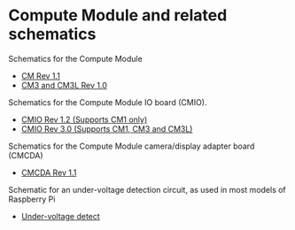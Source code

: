 # Compute Module and related schematics

Schematics for the Compute Module

* [CM Rev 1.1](../schematics/rpi_SCH_CM_1p1.pdf)
* [CM3 and CM3L Rev 1.0](../schematics/rpi_SCH_CM3_1p0.pdf)

Schematics for the Compute Module IO board (CMIO). 

* [CMIO Rev 1.2 (Supports CM1 only)](../schematics/rpi_SCH_CMIO_1p2.pdf)
* [CMIO Rev 3.0 (Supports CM1, CM3 and CM3L)](../schematics/rpi_SCH_CMIO_3p0.pdf)

Schematics for the Compute Module camera/display adapter board (CMCDA)

* [CMCDA Rev 1.1](../schematics/rpi_SCH_CMCDA_1p1.pdf)

Schematic for an under-voltage detection circuit, as used in most models of Raspberry Pi

* [Under-voltage detect](../schematics/under_voltage_detect.png)
